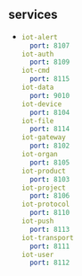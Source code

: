 ## services

* ```yaml
  iot-alert
  	port: 8107
  iot-auth
  	port: 8109
  iot-cmd
  	port: 8115
  iot-data
  	port: 9010
  iot-device
  	port: 8104
  iot-file
  	port: 8114
  iot-gateway
  	port: 8102
  iot-organ
  	port: 8105
  iot-product
  	port: 8103
  iot-project
  	port: 8106
  iot-protocol
  	port: 8110
  iot-push
  	port: 8113
  iot-transport
  	port: 8111
  iot-user
  	port: 8112
  ```
